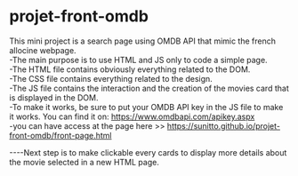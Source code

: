 # projet-front-omdb
This mini project is a search page using OMDB API that mimic the french allocine webpage.  
-The main purpose is to use HTML and JS only to code a simple page.  
-The HTML file contains obviously everything related to the DOM.  
-The CSS file contains everything related to the design.  
-The JS file contains the interaction and the creation of the movies card that is displayed in the DOM.  
-To make it works, be sure to put your OMDB API key in the JS file to make it works. You can find it on: https://www.omdbapi.com/apikey.aspx  
-you can have access at the page here >> https://sunitto.github.io/projet-front-omdb/front-page.html  

----Next step is to make clickable every cards to display more details about the movie selected in a new HTML page.
